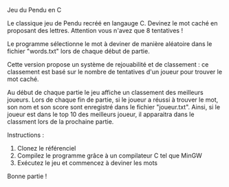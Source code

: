 Jeu du Pendu en C

Le classique jeu de Pendu recréé en langauge C. 
Devinez le mot caché en proposant des lettres. Attention vous n'avez que 8 tentatives !

Le programme sélectionne le mot à deviner de manière aléatoire dans le fichier "words.txt" lors de chaque début de partie.

Cette version propose un système de rejouabilité et de classement : ce classement est basé sur le nombre de tentatives d'un joueur pour trouver le mot caché.
 
Au début de chaque partie le jeu affiche un classement des meilleurs joueurs. Lors de chaque fin de partie, si le joueur a réussi à trouver le mot, son nom et son score sont enregistré dans le fichier "joueur.txt".
Ainsi, si le joueur est dans le top 10 des meilleurs joueur, il apparaitra dans le classment lors de la prochaine partie.


Instructions : 
1. Clonez le référenciel
2. Compilez le programme grâce à un compilateur C tel que MinGW
3. Exécutez le jeu et commencez à deviner les mots

Bonne partie ! 
